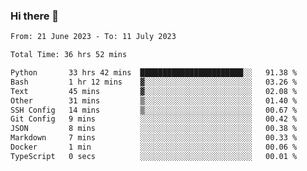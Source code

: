 ### Hi there 👋

<!--
**swd125/swd125** is a ✨ _special_ ✨ repository because its `README.md` (this file) appears on your GitHub profile.

Here are some ideas to get you started:

- 🔭 I’m currently working on ...
- 🌱 I’m currently learning ...
- 👯 I’m looking to collaborate on ...
- 🤔 I’m looking for help with ...
- 💬 Ask me about ...
- 📫 How to reach me: ...
- 😄 Pronouns: ...
- ⚡ Fun fact: ...
-->

<!--START_SECTION:waka-->

```txt
From: 21 June 2023 - To: 11 July 2023

Total Time: 36 hrs 52 mins

Python       33 hrs 42 mins  ███████████████████████░░   91.38 %
Bash         1 hr 12 mins    ▓░░░░░░░░░░░░░░░░░░░░░░░░   03.26 %
Text         45 mins         ▓░░░░░░░░░░░░░░░░░░░░░░░░   02.08 %
Other        31 mins         ▒░░░░░░░░░░░░░░░░░░░░░░░░   01.40 %
SSH Config   14 mins         ▒░░░░░░░░░░░░░░░░░░░░░░░░   00.67 %
Git Config   9 mins          ░░░░░░░░░░░░░░░░░░░░░░░░░   00.42 %
JSON         8 mins          ░░░░░░░░░░░░░░░░░░░░░░░░░   00.38 %
Markdown     7 mins          ░░░░░░░░░░░░░░░░░░░░░░░░░   00.33 %
Docker       1 min           ░░░░░░░░░░░░░░░░░░░░░░░░░   00.06 %
TypeScript   0 secs          ░░░░░░░░░░░░░░░░░░░░░░░░░   00.01 %
```

<!--END_SECTION:waka-->
